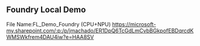 ## Foundry Local Demo
File Name:FL_Demo_Foundry (CPU+NPU)
https://microsoft-my.sharepoint.com/:p:/p/jmachado/ER1DpQ6TcGdLmCvbBGkpofEBDqrcdKWMSWkfrem4DAU4iw?e=HAA8SV
